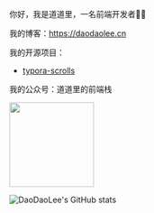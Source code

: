 你好，我是道道里，一名前端开发者👨‍💻

我的博客：https://daodaolee.cn

我的开源项目：
* [typora-scrolls](https://github.com/daodaolee/typora-scrolls)

我的公众号：道道里的前端栈

<img src="https://i.loli.net/2021/02/04/R6K7iwTcYjEfVke.jpg" width="150"/>

![DaoDaoLee's GitHub stats](https://github-readme-stats.vercel.app/api?username=daodaolee&count_private=true&show_icons=true)

